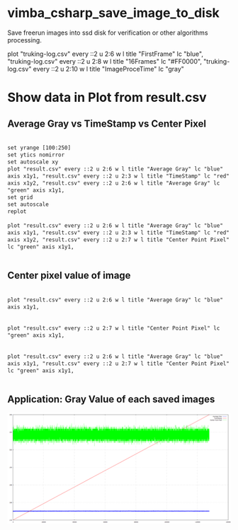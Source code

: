 # vimba_csharp_save_image_to_disk
Save freerun images into ssd disk for verification or other algorithms processing.  

plot "truking-log.csv" every ::2 u 2:6 w l title "FirstFrame" lc "blue", "truking-log.csv" every ::2 u 2:8 w l title "16Frames" lc "#FF0000",  "truking-log.csv" every ::2 u 2:10 w l title "ImageProceTime" lc "gray"



# Show data in Plot from result.csv


## Average Gray vs TimeStamp vs Center Pixel

```

set yrange [100:250]
set ytics nomirror 
set autoscale xy
plot "result.csv" every ::2 u 2:6 w l title "Average Gray" lc "blue" axis x1y1, "result.csv" every ::2 u 2:3 w l title "TimeStamp" lc "red" axis x1y2, "result.csv" every ::2 u 2:6 w l title "Average Gray" lc "green" axis x1y1, 
set grid 
set autoscale
replot 

plot "result.csv" every ::2 u 2:6 w l title "Average Gray" lc "blue" axis x1y1, "result.csv" every ::2 u 2:3 w l title "TimeStamp" lc "red" axis x1y2, "result.csv" every ::2 u 2:7 w l title "Center Point Pixel" lc "green" axis x1y1,   


```


## Center pixel value of image

```

plot "result.csv" every ::2 u 2:6 w l title "Average Gray" lc "blue" axis x1y1, 


plot "result.csv" every ::2 u 2:7 w l title "Center Point Pixel" lc "green" axis x1y1, 


plot "result.csv" every ::2 u 2:6 w l title "Average Gray" lc "blue" axis x1y1, "result.csv" every ::2 u 2:7 w l title "Center Point Pixel" lc "green" axis x1y1, 


```

## Application: Gray Value of each saved images  
![AVT-frames-stability.png](AVT-frames-stability.png)


